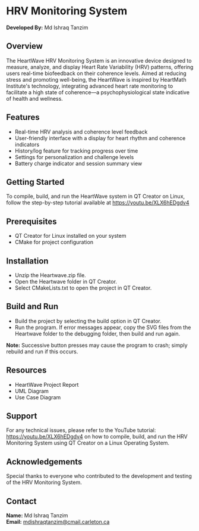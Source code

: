 # HRV Monitoring System
**Developed By:** Md Ishraq Tanzim

## Overview

The HeartWave HRV Monitoring System is an innovative device designed to measure, analyze, and display Heart Rate Variability (HRV) patterns, offering users real-time biofeedback on their coherence levels. Aimed at reducing stress and promoting well-being, the HeartWave is inspired by HeartMath Institute's technology, integrating advanced heart rate monitoring to facilitate a high state of coherence—a psychophysiological state indicative of health and wellness.

## Features
- Real-time HRV analysis and coherence level feedback
- User-friendly interface with a display for heart rhythm and coherence indicators
- History/log feature for tracking progress over time
- Settings for personalization and challenge levels
- Battery charge indicator and session summary view

## Getting Started
To compile, build, and run the HeartWave system in QT Creator on Linux, follow the step-by-step tutorial available at https://youtu.be/XLX6hEDgdv4

## Prerequisites
- QT Creator for Linux installed on your system
- CMake for project configuration

## Installation
- Unzip the Heartwave.zip file.
- Open the Heartwave folder in QT Creator.
- Select CMakeLists.txt to open the project in QT Creator.

## Build and Run
- Build the project by selecting the build option in QT Creator.
- Run the program. If error messages appear, copy the SVG files from the Heartwave folder to the debugging folder, then build and run again.

**Note:** Successive button presses may cause the program to crash; simply rebuild and run if this occurs.

## Resources
- HeartWave Project Report
- UML Diagram
- Use Case Diagram

## Support
For any technical issues, please refer to the YouTube tutorial: https://youtu.be/XLX6hEDgdv4 on how to compile, build, and run the HRV Monitoring System using QT Creator on a Linux Operating System.

## Acknowledgements
Special thanks to everyone who contributed to the development and testing of the HRV Monitoring System.

## Contact
**Name:** Md Ishraq Tanzim<br />
**Email:** mdishraqtanzim@cmail.carleton.ca

